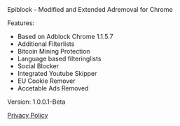 <meta name="google-site-verification" content="" />
Epiblock - Modified and Extended Adremoval for Chrome

Features:
- Based on Adblock Chrome 1.1.5.7
- Additional Filterlists
- Bitcoin Mining Protection
- Language based filteringlists
- Social Blocker
- Integrated Youtube Skipper
- EU Cookie Remover
- Accetable Ads Removed

Version: 1.0.0.1-Beta

[Privacy Policy](https://rolandmayer.github.io/Epiblock/PrivacyPolicy "Privacy Policy")
